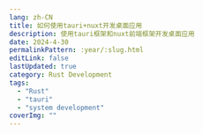 ```yaml
---
lang: zh-CN
title: 如何使用tauri+nuxt开发桌面应用
description: 使用tauri框架和nuxt前端框架开发桌面应用
date: 2024-4-30
permalinkPattern: :year/:slug.html
editLink: false
lastUpdated: true
category: Rust Development
tags:
  - "Rust"
  - "tauri"
  - "system development"
coverImg: ""
---
```



